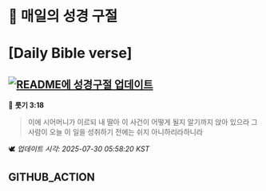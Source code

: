 # 🙏 매일의 성경 구절
# [Daily Bible verse]
## [![README에 성경구절 업데이트](https://github.com/DONGSUKA/first_test/actions/workflows/update-readme-bible.yml/badge.svg)](https://github.com/DONGSUKA/first_test/actions/workflows/update-readme-bible.yml)
<!-- START_BIBLE_VERSE -->
📖 **룻기 3:18**
> 이에 시어머니가 이르되 내 딸아 이 사건이 어떻게 될지 알기까지 앉아 있으라 그 사람이 오늘 이 일을 성취하기 전에는 쉬지 아니하리라하니라

🕊️ _업데이트 시각: 2025-07-30 05:58:20 KST_
  <!-- END_BIBLE_VERSE -->
## GITHUB_ACTION
